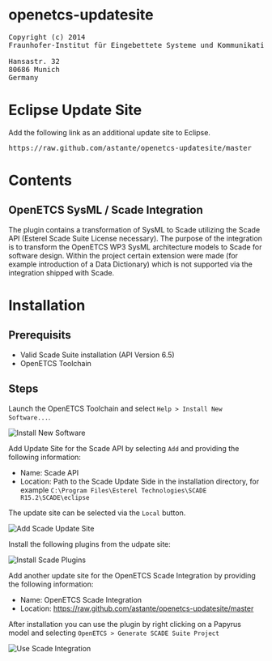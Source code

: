 openetcs-updatesite
===================
<pre>
Copyright (c) 2014
Fraunhofer-Institut für Eingebettete Systeme und Kommunikationstechnik ESK

Hansastr. 32
80686 Munich
Germany
</pre>

Eclipse Update Site
===================

Add the following link as an additional update site to Eclipse. 

<pre>https://raw.github.com/astante/openetcs-updatesite/master</pre>

Contents
========

OpenETCS SysML / Scade Integration
----------------------------------

The plugin contains a transformation of SysML to Scade utilizing the Scade API (Esterel Scade Suite License necessary). The purpose of the integration is to transform the OpenETCS WP3 SysML architecture models to Scade for software design. Within the project certain extension were made (for example introduction of a Data Dictionary) which is not supported via the integration shipped with Scade.

Installation
============

Prerequisits
------------

* Valid Scade Suite installation (API Version 6.5)
* OpenETCS Toolchain 

Steps
-----

Launch the OpenETCS Toolchain and select `Help > Install New Software...`.

![][install-new-software]

Add Update Site for the Scade API by selecting `Add` and providing the following information:
* Name: Scade API
* Location: Path to the Scade Update Side in the installation directory, for example `C:\Program Files\Esterel Technologies\SCADE R15.2\SCADE\eclipse`
 
The update site can be selected via the `Local` button.

![][scade-updatesite]

Install the following plugins from the udpate site:

![][scade-plugins]

Add another update site for the OpenETCS Scade Integration by providing the following information:
* Name: OpenETCS Scade Integration
* Location: https://raw.github.com/astante/openetcs-updatesite/master
 
After installation you can use the plugin by right clicking on a Papyrus model and selecting `OpenETCS > Generate SCADE Suite Project`

![][usage-scade-integration]

[install-new-software]: https://raw.github.com/wiki/astante/openetcs-updatesite/images/install-new-software.png "Install New Software"
[scade-updatesite]:  https://raw.github.com/wiki/astante/openetcs-updatesite/images/scade-udpatesite.png "Add Scade Update Site"
[scade-plugins]: https://raw.github.com/wiki/astante/openetcs-updatesite/images/scade-plugins.png "Install Scade Plugins"
[usage-scade-integration]: https://raw.github.com/wiki/astante/openetcs-updatesite/images/usage-scade-integration.png "Use Scade Integration"
